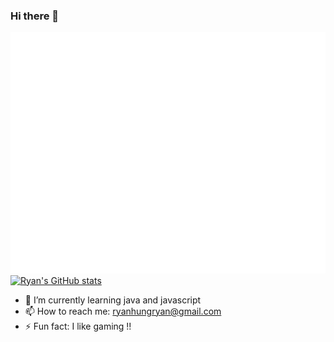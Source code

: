 ### Hi there 👋
![Metrics](/github-metrics.svg)
[![Ryan's GitHub stats](https://github-readme-stats.vercel.app/api?username=ryannewcomer)](https://github.com/anuraghazra/github-readme-stats)

- 🌱 I’m currently learning java and javascript
- 📫 How to reach me: ryanhungryan@gmail.com
- ⚡ Fun fact: I like gaming !!

